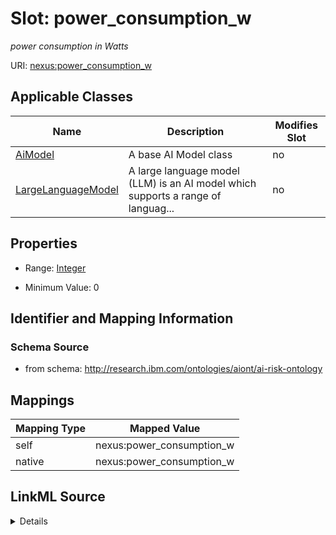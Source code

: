

# Slot: power_consumption_w


_power consumption in Watts_





URI: [nexus:power_consumption_w](http://research.ibm.com/ontologies/aiont/power_consumption_w)



<!-- no inheritance hierarchy -->





## Applicable Classes

| Name | Description | Modifies Slot |
| --- | --- | --- |
| [AiModel](AiModel.md) | A base AI Model class |  no  |
| [LargeLanguageModel](LargeLanguageModel.md) | A large language model (LLM) is an AI model which supports a range of languag... |  no  |







## Properties

* Range: [Integer](Integer.md)

* Minimum Value: 0





## Identifier and Mapping Information







### Schema Source


* from schema: http://research.ibm.com/ontologies/aiont/ai-risk-ontology




## Mappings

| Mapping Type | Mapped Value |
| ---  | ---  |
| self | nexus:power_consumption_w |
| native | nexus:power_consumption_w |




## LinkML Source

<details>
```yaml
name: power_consumption_w
description: power consumption in Watts
from_schema: http://research.ibm.com/ontologies/aiont/ai-risk-ontology
rank: 1000
alias: power_consumption_w
domain_of:
- AiModel
range: integer
minimum_value: 0

```
</details>